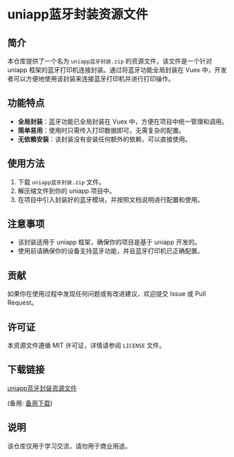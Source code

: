 # uniapp蓝牙封装资源文件

## 简介

本仓库提供了一个名为 `uniapp蓝牙封装.zip` 的资源文件，该文件是一个针对 uniapp 框架的蓝牙打印机连接封装。通过将蓝牙功能全局封装在 Vuex 中，开发者可以方便地使用该封装来连接蓝牙打印机并进行打印操作。

## 功能特点

- **全局封装**：蓝牙功能已全局封装在 Vuex 中，方便在项目中统一管理和调用。
- **简单易用**：使用时只需传入打印数据即可，无需复杂的配置。
- **无依赖安装**：该封装没有安装任何额外的依赖，可以直接使用。

## 使用方法

1. 下载 `uniapp蓝牙封装.zip` 文件。
2. 解压缩文件到你的 uniapp 项目中。
3. 在项目中引入封装好的蓝牙模块，并按照文档说明进行配置和使用。

## 注意事项

- 该封装适用于 uniapp 框架，确保你的项目是基于 uniapp 开发的。
- 使用前请确保你的设备支持蓝牙功能，并且蓝牙打印机已正确配置。

## 贡献

如果你在使用过程中发现任何问题或有改进建议，欢迎提交 Issue 或 Pull Request。

## 许可证

本资源文件遵循 MIT 许可证，详情请参阅 `LICENSE` 文件。

## 下载链接
[uniapp蓝牙封装资源文件](https://pan.quark.cn/s/7e6430c63a7c) 

(备用: [备用下载](https://pan.baidu.com/s/1F0v1LixlIRxyrVuZLeyrgA?pwd=1234))

## 说明

该仓库仅用于学习交流，请勿用于商业用途。
